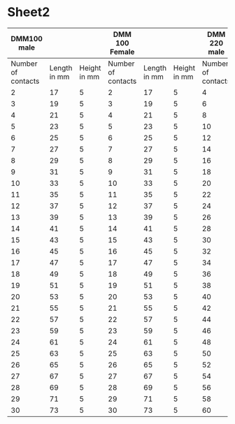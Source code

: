 # Sheet2

|DMM100 male       |            |            |DMM 100 Female    |            |            |DMM 220 male      |            |            |
|------------------|------------|------------|------------------|------------|------------|------------------|------------|------------|
|Number of contacts|Length in mm|Height in mm|Number of contacts|Length in mm|Height in mm|Number of contacts|Length in mm|Height in mm|
|2                 |17          |5           |2                 |17          |5           |4                 |17          |7           |
|3                 |19          |5           |3                 |19          |5           |6                 |19          |7           |
|4                 |21          |5           |4                 |21          |5           |8                 |21          |7           |
|5                 |23          |5           |5                 |23          |5           |10                |23          |7           |
|6                 |25          |5           |6                 |25          |5           |12                |25          |7           |
|7                 |27          |5           |7                 |27          |5           |14                |27          |7           |
|8                 |29          |5           |8                 |29          |5           |16                |29          |7           |
|9                 |31          |5           |9                 |31          |5           |18                |31          |7           |
|10                |33          |5           |10                |33          |5           |20                |33          |7           |
|11                |35          |5           |11                |35          |5           |22                |35          |7           |
|12                |37          |5           |12                |37          |5           |24                |37          |7           |
|13                |39          |5           |13                |39          |5           |26                |39          |7           |
|14                |41          |5           |14                |41          |5           |28                |41          |7           |
|15                |43          |5           |15                |43          |5           |30                |43          |7           |
|16                |45          |5           |16                |45          |5           |32                |45          |7           |
|17                |47          |5           |17                |47          |5           |34                |47          |7           |
|18                |49          |5           |18                |49          |5           |36                |49          |7           |
|19                |51          |5           |19                |51          |5           |38                |51          |7           |
|20                |53          |5           |20                |53          |5           |40                |53          |7           |
|21                |55          |5           |21                |55          |5           |42                |55          |7           |
|22                |57          |5           |22                |57          |5           |44                |57          |7           |
|23                |59          |5           |23                |59          |5           |46                |59          |7           |
|24                |61          |5           |24                |61          |5           |48                |61          |7           |
|25                |63          |5           |25                |63          |5           |50                |63          |7           |
|26                |65          |5           |26                |65          |5           |52                |65          |7           |
|27                |67          |5           |27                |67          |5           |54                |67          |7           |
|28                |69          |5           |28                |69          |5           |56                |69          |7           |
|29                |71          |5           |29                |71          |5           |58                |71          |7           |
|30                |73          |5           |30                |73          |5           |60                |73          |7           |
